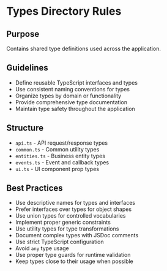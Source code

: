 # Types Directory Rules

## Purpose

Contains shared type definitions used across the application.

## Guidelines

- Define reusable TypeScript interfaces and types
- Use consistent naming conventions for types
- Organize types by domain or functionality
- Provide comprehensive type documentation
- Maintain type safety throughout the application

## Structure

- `api.ts` - API request/response types
- `common.ts` - Common utility types
- `entities.ts` - Business entity types
- `events.ts` - Event and callback types
- `ui.ts` - UI component prop types

## Best Practices

- Use descriptive names for types and interfaces
- Prefer interfaces over types for object shapes
- Use union types for controlled vocabularies
- Implement proper generic constraints
- Use utility types for type transformations
- Document complex types with JSDoc comments
- Use strict TypeScript configuration
- Avoid `any` type usage
- Use proper type guards for runtime validation
- Keep types close to their usage when possible
